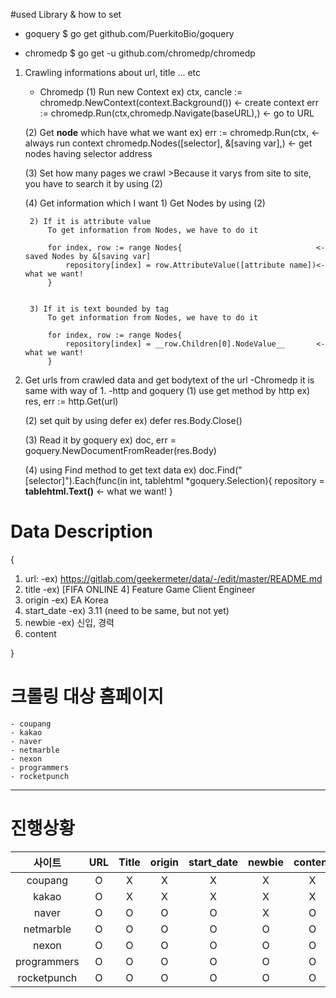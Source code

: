 #used Library & how to set
- goquery
$ go get github.com/PuerkitoBio/goquery

- chromedp
$ go get -u github.com/chromedp/chromedp

1. Crawling informations about url, title ... etc
    - Chromedp
    (1) Run new Context
        ex) ctx, cancle := chromedp.NewContext(context.Background())    <- create context
            err := chromedp.Run(ctx,chromedp.Navigate(baseURL),)        <- go to URL

    (2) Get __node__ which have what we want
        ex) err := chromedp.Run(ctx,                                    <- always run context 
                    chromedp.Nodes([selector], &[saving var],)          <- get nodes having selector address
                    
    (3) Set how many pages we crawl
        >Because it varys from site to site, you have to search it by using (2)
        
    (4) Get information which I want
        1) Get Nodes by using (2)  
        
        2) If it is attribute value
            To get information from Nodes, we have to do it
            
            for index, row := range Nodes{                              <- saved Nodes by &[saving var]
                repository[index] = row.AttributeValue([attribute name])<- what we want!
            }
            
            
        3) If it is text bounded by tag
            To get information from Nodes, we have to do it
            
            for index, row := range Nodes{
                repository[index] = __row.Children[0].NodeValue__       <- what we want!
            }
            
            
2. Get urls from crawled data and get bodytext of the url
    -Chromedp
        it is same with way of 1.
    -http and goquery
    (1) use get method by http
        ex) res, err := http.Get(url)
        
    (2) set quit by using defer
        ex) defer res.Body.Close()
        
    (3) Read it by goquery
        ex) doc, err = goquery.NewDocumentFromReader(res.Body)
        
    (4) using Find method to get text data
        ex) doc.Find("[selector]").Each(func(in int, tablehtml *goquery.Selection){
            repository = __tablehtml.Text()__ <- what we want!
        }


# Data Description
{
1. url:
    -ex) https://gitlab.com/geekermeter/data/-/edit/master/README.md
2. title
    -ex) [FIFA ONLINE 4] Feature Game Client Engineer
3. origin
    -ex) EA Korea
4. start_date
    -ex) 3.11 (need to be same, but not yet)
5. newbie
    -ex) 신입, 경력
6. content

}

# 크롤링 대상 홈페이지

	- coupang
	- kakao
	- naver
	- netmarble
	- nexon
	- programmers
	- rocketpunch
-----------------------------

# 진행상황

|사이트|URL|Title|origin|start_date|newbie|content|auto|
|:--:|:--:|:--:|:--:|:--:|:--:|:--:|:--:|
|coupang|O|X|X|X|X|X|X|
|kakao|O|X|X|X|X|X|X|
|naver|O|O|O|O|X|O|O|
|netmarble|O|O|O|O|O|O|O|
|nexon|O|O|O|O|O|O|O|
|programmers|O|O|O|O|O|O|O|
|rocketpunch|O|O|O|O|O|O|O|
